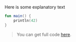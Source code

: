 <!--- TEST_NAME PredicateTest --> 

Here is some explanatory text

```kotlin 
fun main() {
    println(42)
}
```                         

> You can get full code [here](test-predicate/example-predicate-01.kt).  

<!--- TEST lines.single().toInt() in 1..100 -->